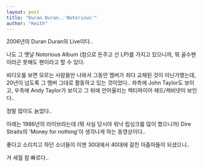 ```yaml
---
layout: post
title: "Duran Duran..'Notorious'"
author: "Keith"
---
```


2006년의 Duran Duran의 Live이다..

나도 그 옛날 Notorious Album (첨으로 돈주고 산 LP)를 가지고 있으니까,
뭐 골수팬이라곤 못해도 팬이라고 할 수 있다.

비디오를 보면 모르는 사람들만 나와서 그동안 멤버가 죄다 교체된 것이 아닌가했는데, 20년이 넘도록 그 멤버 그대로 활동하고 있는 것이었다.. 좌측에 John Taylor도 보이고, 우측에 Andy Taylor가 보이고 그 뒤에 안어울리는 렉티파이어 헤드/케비넷이 보인다..

정말 많이도 늙었다..



아래는 1986년의 라이브라는데 (뭐 사실 당시야 워낙 립싱크를 많이 했으니까) Dire Straits의 'Money for nothing'이 생각나게 하는 동영상이다..

좋다고 소리치고 하던 소녀들이 이젠 30대에서 40대에 걸친 아줌마들이 되셨으니..

거 세월 참 빠르다..




